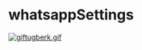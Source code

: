 # whatsappSettings

<a href="https://gifyu.com/image/Spf1b"><img src="https://s7.gifyu.com/images/giftugberk.gif" alt="giftugberk.gif" border="0" /></a>

